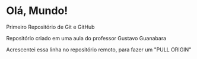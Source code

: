 # Olá, Mundo!
 Primeiro Repositório de Git e GitHub

Repositório criado em uma aula do professor Gustavo Guanabara

Acrescentei essa linha no repositório remoto, para fazer um "PULL ORIGIN"
